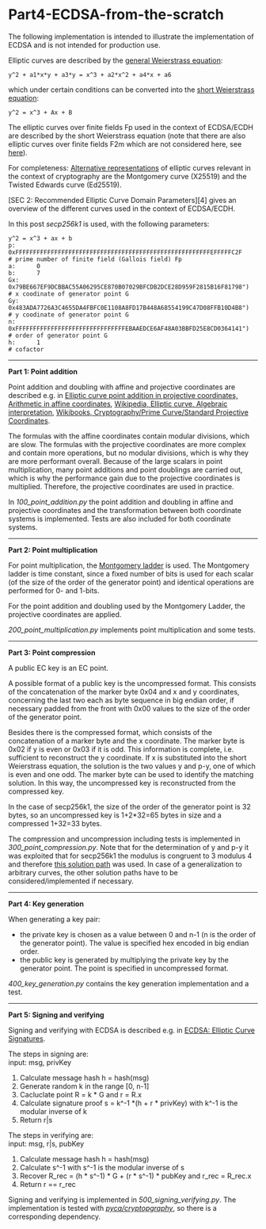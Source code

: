 # Part4-ECDSA-from-the-scratch

The following implementation is intended to illustrate the implementation of ECDSA and is not intended for production use.

Elliptic curves are described by the [general Weierstrass equation][i_1]:

```
y^2 + a1*x*y + a3*y = x^3 + a2*x^2 + a4*x + a6 
```

which under certain conditions can be converted into the [short Weierstrass equation][i_1]:

```
y^2 = x^3 + Ax + B
```

The elliptic curves over finite fields Fp used in the context of ECDSA/ECDH are described by the short Weierstrass equation (note that there are also elliptic curves over finite fields F2m which are not considered here, see [here][i_2]). 

For completeness: [Alternative representations][i_3] of elliptic curves relevant in the context of cryptography are the Montgomery curve (X25519) and the Twisted Edwards curve (Ed25519).

[SEC 2: Recommended Elliptic Curve Domain Parameters][4] gives an overview of the different curves used in the context of ECDSA/ECDH.

In this post *secp256k1* is used, with the following parameters:

```
y^2 = x^3 + ax + b
p: 		0xFFFFFFFFFFFFFFFFFFFFFFFFFFFFFFFFFFFFFFFFFFFFFFFFFFFFFFFEFFFFFC2F    # prime number of finite field (Gallois field) Fp
a:	 	0
b:	 	7
Gx:		0x79BE667EF9DCBBAC55A06295CE870B07029BFCDB2DCE28D959F2815B16F81798")  # x coodinate of generator point G
Gy:		0x483ADA7726A3C4655DA4FBFC0E1108A8FD17B448A68554199C47D08FFB10D4B8")  # y coodinate of generator point G
n:		0xFFFFFFFFFFFFFFFFFFFFFFFFFFFFFFFEBAAEDCE6AF48A03BBFD25E8CD0364141")  # order of generator point G
h:		1                                                                     # cofactor
```

---------------

**Part 1: Point addition**

Point addition and doubling with affine and projective coordinates are described e.g. in [Elliptic curve point addition in projective coordinates, Arithmetic in affine coordinates][1_5], [Wikipedia, Elliptic curve, Algebraic interpretation][1_6], [Wikibooks, Cryptography/Prime Curve/Standard Projective Coordinates][1_7]. 

The formulas with the affine coordinates contain modular divisions, which are slow. The formulas with the projective coordinates are more complex and contain more operations, but no modular divisions, which is why they are more performant overall. Because of the large scalars in point multiplication, many point additions and point doublings are carried out, which is why the performance gain due to the projective coordinates is multiplied. Therefore, the projective coordinates are used in practice.

In *100_point_addition.py* the point addition and doubling in affine and projective coordinates and the transformation between both coordinate systems is implemented. Tests are also included for both coordinate systems. 

--------------

**Part 2: Point multiplication**

For point multiplication, the [Montgomery ladder][2_1] is used. The Montgomery ladder is time constant, since a fixed number of bits is used for each scalar (of the size of the order of the generator point) and identical operations are performed for 0- and 1-bits.

For the point addition and doubling used by the Montgomery Ladder, the projective coordinates are applied.

*200_point_multiplication.py* implements point multiplication and some tests.

--------------

**Part 3: Point compression**

A public EC key is an EC point. 

A possible format of a public key is the uncompressed format. This consists of the concatenation of the marker byte 0x04 and x and y coordinates, concerning the last two each as byte sequence in big endian order, if necessary padded from the front with 0x00 values to the size of the order of the generator point. 

Besides there is the compressed format, which consists of the concatenation of a marker byte and the x coordinate. The marker byte is 0x02 if y is even or 0x03 if it is odd. 
This information is complete, i.e. sufficient to reconstruct the y coordinate. If x is substituted into the short Weierstrass equation, the solution is the two values y and p-y, one of which is even and one odd. The marker byte can be used to identify the matching solution. In this way, the uncompressed key is reconstructed from the compressed key.

In the case of secp256k1, the size of the order of the generator point is 32 bytes, so an uncompressed key is 1+2*32=65 bytes in size and a compressed 1+32=33 bytes.

The compression and uncompression including tests is implemented in *300_point_compression.py*. Note that for the determination of y and p-y it was exploited that for secp256k1 the modulus is congruent to 3 modulus 4 and therefore [this solution path][3_1] was used. In case of a generalization to arbitrary curves, the other solution paths have to be considered/implemented if necessary. 

-------------

**Part 4: Key generation**

When generating a key pair: 
- the private key is chosen as a value between 0 and n-1 (n is the order of the generator point). The value is specified hex encoded in big endian order. 
- the public key is generated by multiplying the private key by the generator point. The point is specified in uncompressed format.

*400_key_generation.py* contains the key generation implementation and a test.

-------------

**Part 5: Signing and verifying**

Signing and verifying with ECDSA is described e.g. in [ECDSA: Elliptic Curve Signatures][5_1].

The steps in signing are:   
input: msg, privKey 
1. Calculate message hash h = hash(msg)
2. Generate random k in the range [0, n-1]
3. Cacluclate point R = k * G and r = R.x
4. Calculate signature proof s = k^-1 *(h + r * privKey) with k^-1 is the modular inverse of k
5. Return r|s

The steps in verifying are:   
input: msg, r|s, pubKey 
1. Calculate message hash h = hash(msg)
2. Calculate s^-1 with s^-1 is the modular inverse of s
3. Recover R_rec = (h * s^-1) * G + (r * s^-1) * pubKey and r_rec = R_rec.x
4. Return r == r_rec

Signing and verifying is implemented in *500_signing_verifying.py*. The implementation is tested with [*pyca/cryptopgraphy*][5_2], so there is a corresponding dependency. 

[5_1]: https://cryptobook.nakov.com/digital-signatures/ecdsa-sign-verify-messages

[i_1]: https://planetmath.org/weierstrassequationofanellipticcurve
[i_2]: https://cryptobook.nakov.com/asymmetric-key-ciphers/elliptic-curve-cryptography-ecc#elliptic-curves-over-finite-fields
[i_3]: https://en.wikipedia.org/wiki/Elliptic_curve#Alternative_representations_of_elliptic_curves
[i_4]: https://www.secg.org/sec2-v2.pdf
[1_5]: https://www.nayuki.io/page/elliptic-curve-point-addition-in-projective-coordinates
[1_6]: https://en.wikipedia.org/wiki/Elliptic_curve#Algebraic_interpretation
[1_7]: https://en.wikibooks.org/wiki/Cryptography/Prime_Curve/Standard_Projective_Coordinates
[2_1]: https://en.wikipedia.org/wiki/Elliptic_curve_point_multiplication#Montgomery_ladder
[3_1]: https://www.rieselprime.de/ziki/Modular_square_root#Modulus_congruent_to_3_modulo_4
[5_1]: https://cryptobook.nakov.com/digital-signatures/ecdsa-sign-verify-messages
[5_2]: https://cryptography.io/en/latest/
